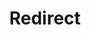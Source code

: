 ﻿---
layout: src/layouts/Redirect.astro
title: Redirect
redirect: https://octopus.com/docs/infrastructure/deployment-targets/offline-package-drop
pubDate:  2023-01-01
navSearch: false
navSitemap: false
navMenu: false
---
